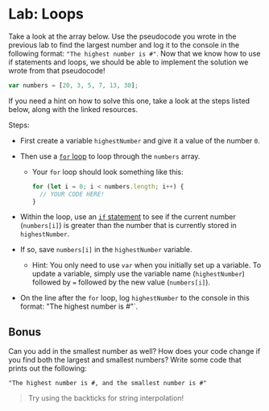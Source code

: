 # Lab: Loops

Take a look at the array below. Use the pseudocode you wrote in the previous lab to find the largest number and log it to the console in the following format: `"The highest number is #"`. Now that we know how to use if statements and loops, we should be able to implement the solution we wrote from that pseudocode!

```js
var numbers = [20, 3, 5, 7, 13, 30];
```

If you need a hint on how to solve this one, take a look at the steps listed below, along with the linked resources. 

Steps:
- First create a variable `highestNumber` and give it a value of the number `0`.

- Then use a [`for` loop](https://www.w3schools.com/js/js_loop_for.asp) to loop through the `numbers` array. 
	- 	Your `for` loop should look something like this:

		```js
		for (let i = 0; i < numbers.length; i++) {
		  // YOUR CODE HERE!
		}
		```
- Within the loop, use an [`if` statement](https://www.w3schools.com/js/js_if_else.asp) to see if the current number (`numbers[i]`) is greater than the number that is currently stored in `highestNumber`.
- If so, save `numbers[i]` in the `highestNumber` variable.
	- Hint: You only need to use `var` when you initially set up a variable. To update a variable, simply use the variable name (`highestNumber`) followed by `=` followed by the new value (`numbers[i]`).
- On the line after the `for` loop, log `highestNumber` to the console in this format: "The highest number is #"`.

## Bonus

Can you add in the smallest number as well? How does your code change if you find both the largest and smallest numbers? Write some code that prints out the following: 

`"The highest number is #, and the smallest number is #"`

> Try using the backticks for string interpolation!
